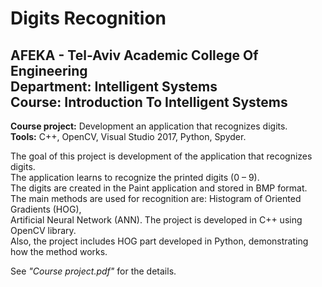 # Digits Recognition
## AFEKA - Tel-Aviv Academic College Of Engineering<br/>Department: Intelligent Systems<br/>Course: Introduction To Intelligent Systems

**Course project:** Development an application that recognizes digits.<br/>
**Tools:** C++, OpenCV, Visual Studio 2017, Python, Spyder.<br/>

The goal of this project is development of the application that recognizes digits.<br/> 
The application learns to recognize the printed digits (0 – 9).<br/>
The digits are created in the Paint application and stored in BMP format.<br/> 
The main methods are used for recognition are: Histogram of Oriented Gradients (HOG),<br/>
Artificial Neural Network (ANN). The project is developed in C++ using OpenCV library.<br/>
Also, the project includes HOG part developed in Python, demonstrating how the method works.<br/> 

See *"Course project.pdf"* for the details.
